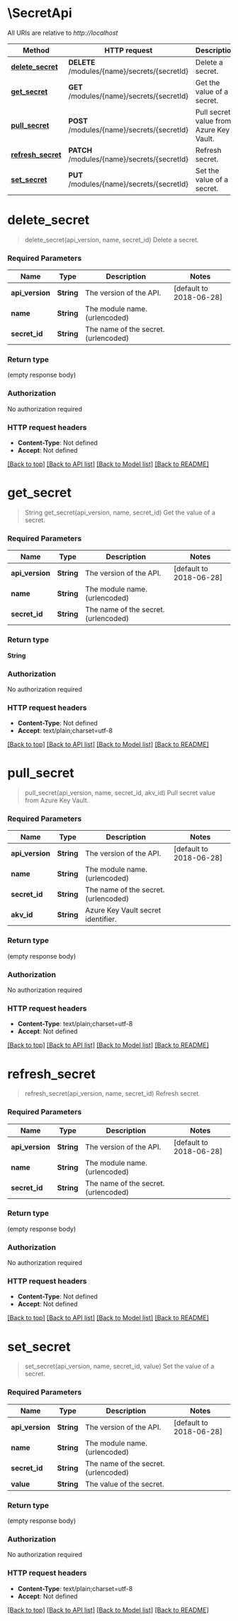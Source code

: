 # \SecretApi

All URIs are relative to *http://localhost*

Method | HTTP request | Description
------------- | ------------- | -------------
[**delete_secret**](SecretApi.md#delete_secret) | **DELETE** /modules/{name}/secrets/{secretId} | Delete a secret.
[**get_secret**](SecretApi.md#get_secret) | **GET** /modules/{name}/secrets/{secretId} | Get the value of a secret.
[**pull_secret**](SecretApi.md#pull_secret) | **POST** /modules/{name}/secrets/{secretId} | Pull secret value from Azure Key Vault.
[**refresh_secret**](SecretApi.md#refresh_secret) | **PATCH** /modules/{name}/secrets/{secretId} | Refresh secret.
[**set_secret**](SecretApi.md#set_secret) | **PUT** /modules/{name}/secrets/{secretId} | Set the value of a secret.


# **delete_secret**
> delete_secret(api_version, name, secret_id)
Delete a secret.

### Required Parameters

Name | Type | Description  | Notes
------------- | ------------- | ------------- | -------------
  **api_version** | **String**| The version of the API. | [default to 2018-06-28]
  **name** | **String**| The module name. (urlencoded) | 
  **secret_id** | **String**| The name of the secret. (urlencoded) | 

### Return type

 (empty response body)

### Authorization

No authorization required

### HTTP request headers

 - **Content-Type**: Not defined
 - **Accept**: Not defined

[[Back to top]](#) [[Back to API list]](../README.md#documentation-for-api-endpoints) [[Back to Model list]](../README.md#documentation-for-models) [[Back to README]](../README.md)

# **get_secret**
> String get_secret(api_version, name, secret_id)
Get the value of a secret.

### Required Parameters

Name | Type | Description  | Notes
------------- | ------------- | ------------- | -------------
  **api_version** | **String**| The version of the API. | [default to 2018-06-28]
  **name** | **String**| The module name. (urlencoded) | 
  **secret_id** | **String**| The name of the secret. (urlencoded) | 

### Return type

**String**

### Authorization

No authorization required

### HTTP request headers

 - **Content-Type**: Not defined
 - **Accept**: text/plain;charset=utf-8

[[Back to top]](#) [[Back to API list]](../README.md#documentation-for-api-endpoints) [[Back to Model list]](../README.md#documentation-for-models) [[Back to README]](../README.md)

# **pull_secret**
> pull_secret(api_version, name, secret_id, akv_id)
Pull secret value from Azure Key Vault.

### Required Parameters

Name | Type | Description  | Notes
------------- | ------------- | ------------- | -------------
  **api_version** | **String**| The version of the API. | [default to 2018-06-28]
  **name** | **String**| The module name. (urlencoded) | 
  **secret_id** | **String**| The name of the secret. (urlencoded) | 
  **akv_id** | **String**| Azure Key Vault secret identifier. | 

### Return type

 (empty response body)

### Authorization

No authorization required

### HTTP request headers

 - **Content-Type**: text/plain;charset=utf-8
 - **Accept**: Not defined

[[Back to top]](#) [[Back to API list]](../README.md#documentation-for-api-endpoints) [[Back to Model list]](../README.md#documentation-for-models) [[Back to README]](../README.md)

# **refresh_secret**
> refresh_secret(api_version, name, secret_id)
Refresh secret.

### Required Parameters

Name | Type | Description  | Notes
------------- | ------------- | ------------- | -------------
  **api_version** | **String**| The version of the API. | [default to 2018-06-28]
  **name** | **String**| The module name. (urlencoded) | 
  **secret_id** | **String**| The name of the secret. (urlencoded) | 

### Return type

 (empty response body)

### Authorization

No authorization required

### HTTP request headers

 - **Content-Type**: Not defined
 - **Accept**: Not defined

[[Back to top]](#) [[Back to API list]](../README.md#documentation-for-api-endpoints) [[Back to Model list]](../README.md#documentation-for-models) [[Back to README]](../README.md)

# **set_secret**
> set_secret(api_version, name, secret_id, value)
Set the value of a secret.

### Required Parameters

Name | Type | Description  | Notes
------------- | ------------- | ------------- | -------------
  **api_version** | **String**| The version of the API. | [default to 2018-06-28]
  **name** | **String**| The module name. (urlencoded) | 
  **secret_id** | **String**| The name of the secret. (urlencoded) | 
  **value** | **String**| The value of the secret. | 

### Return type

 (empty response body)

### Authorization

No authorization required

### HTTP request headers

 - **Content-Type**: text/plain;charset=utf-8
 - **Accept**: Not defined

[[Back to top]](#) [[Back to API list]](../README.md#documentation-for-api-endpoints) [[Back to Model list]](../README.md#documentation-for-models) [[Back to README]](../README.md)

